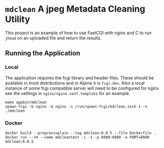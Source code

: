 `mdclean` A jpeg Metadata Cleaning Utility
==========================================

This project is an example of how to use FastCGI with nginx and C to run
`jhead` on an uploaded file and return the results.

Running the Application
-----------------------

### Local

The application requires the fcgi library and header files. These should
be available in most distributions and in Alpine it is `fcgi-dev`. Also
a local instance of some fcgi compatible server will need to be configured
for nginx see the settings in `nginx/nginx.conf.template` for an example.

    make appbin/mdclean
    spawn-fcgi -U nginx -G nginx -s /run/spawn-fcgi/mdclean.sock-1 -n ./mdclean

### Docker

    docker build --progress=plain --tag mdclean:0.0.5 --file Dockerfile .
    docker run --rm --name mdcleantest -i -t -p 8080:8080 -e PORT=8080 mdclean:0.0.5

